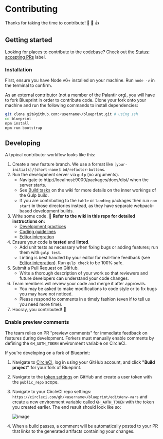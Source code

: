 # Contributing

Thanks for taking the time to contribute! :tada: :confetti_ball: :+1:

## Getting started

Looking for places to contribute to the codebase? Check out the [Status: accepting
PRs](https://github.com/palantir/blueprint/labels/Status%3A%20accepting%20PRs) label.

### Installation

First, ensure you have Node v6+ installed on your machine. Run `node -v` in the terminal to confirm.

As an external contributor (not a member of the Palantir org), you will have to fork Blueprint in
order to contribute code. Clone your fork onto your machine and run the following commands to
install dependencies:

```sh
git clone git@github.com:<username>/blueprint.git # using ssh
cd blueprint
npm install
npm run bootstrap
```

## Developing

A typical contributor workflow looks like this:

1. Create a new feature branch. We use a format like `[your-initials]/[short-name]`:
   `bd/refactor-buttons`.
1. Run the development server via `gulp` (no arguments).
    - Navigate to http://localhost:9000/packages/docs/dist/ when the server starts.
    - See [Build tasks](https://github.com/palantir/blueprint/wiki/Build-tasks) on the wiki for more
      details on the inner workings of the Gulp build.
    - If you are contributing to the `table` or `landing` packages then run `npm start` in those
      directories instead, as they have separate webpack-based development builds.
1. Write some code. :hammer: **Refer to the wiki in this repo for detailed instructions on:**
    - [Development practices](https://github.com/palantir/blueprint/wiki/Development-practices)
    - [Coding guidelines](https://github.com/palantir/blueprint/wiki/Coding-guidelines)
    - [Editor integration](https://github.com/palantir/blueprint/wiki/Editor-integration)
1. Ensure your code is **tested** and **linted**.
    - Add unit tests as necessary when fixing bugs or adding features; run them with `gulp test`.
    - Linting is best handled by your editor for real-time feedback (see
      [Editor integration](https://github.com/palantir/blueprint/wiki/Editor-integration)). Run
      `gulp check` to be 100% safe.
1. Submit a Pull Request on GitHub.
    - Write a thorough description of your work so that reviewers
and future developers can understand your code changes.
1. Team members will review your code and merge it after approvals.
    - You may be asked to make modifications to code style or to fix bugs you may have not noticed.
    - Please respond to comments in a timely fashion (even if to tell us you need more time).
1. Hooray, you contributed! :tophat:

### Enable preview comments

The team relies on PR "preview comments" for immediate feedback on features during development.
Forkers must manually enable comments by defining the `GH_AUTH_TOKEN` environment variable on
CircleCI.

If you're developing on a fork of Blueprint:

1. Navigate to [CircleCI](https://circleci.com/add-projects), log in using your GitHub account,
and click **"Build project"** for your fork of Blueprint.
1. Navigate to the [token settings](https://github.com/settings/tokens) on GitHub and create a user
token with the `public_repo` scope.
1. Navigate to your CircleCI repo settings: `https://circleci.com/gh/<username>/blueprint/edit#env-vars`
and create a new environment variable called `GH_AUTH_TOKEN` with the token you created earlier.
The end result should look like so:

    ![image](https://cloud.githubusercontent.com/assets/464822/22609529/6845d7e6-ea16-11e6-8a8e-444057bc4687.png)
1. When a build passes, a comment will be automatically posted to your PR that links to the
generated artifacts containing your changes.
